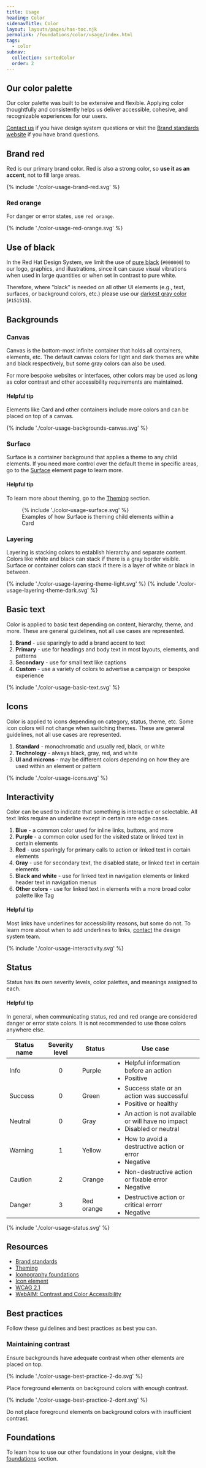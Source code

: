 ```yaml
---
title: Usage
heading: Color
sidenavTitle: Color
layout: layouts/pages/has-toc.njk
permalink: /foundations/color/usage/index.html
tags:
  - color
subnav:
  collection: sortedColor
  order: 2
---
```


<script data-helmet type="module">
  /*import '@uxdot/elements/uxdot-best-practice.js';*/
  import '@rhds/elements/rh-alert/rh-alert.js';
  import '@rhds/elements/rh-table/rh-table.js';
</script>

<link rel="stylesheet"
      href="/assets/packages/@rhds/elements/elements/rh-table/rh-table-lightdom.css"
      data-helmet>

<style>
  td ul {
    margin-block: 0;
  }
  figcaption { 
    margin-block-start: var(--rh-space-lg);
    color: var(--rh-color-text-secondary-on-light);
    font-size: var(--rh-font-size-body-text-sm);
  }
  figure uxdot-example {
    margin-block-start: var(--rh-space-2xl);
  }
</style>

## Our color palette

Our color palette was built to be extensive and flexible. Applying color 
thoughtfully and consistently helps us deliver accessible, cohesive, and 
recognizable experiences for our users.

[Contact us][contactus] if you have design system questions or visit the [Brand 
standards website][brandstandards] if you have brand questions.

## Brand red

Red is our primary brand color. Red is also a strong color, so **use it as an accent**, not to fill large areas.

<uxdot-example>{% include './color-usage-brand-red.svg' %}</uxdot-example>

### Red orange

For danger or error states, use `red orange`.

<uxdot-example width-adjustment="652px">
  {% include './color-usage-red-orange.svg' %}
</uxdot-example>

## Use of black

In the Red Hat Design System, we limit the use of [pure black](/tokens/color/#rh-color-black) (`#000000`) to our logo, graphics, and illustrations, since it can cause visual vibrations when used in large quantities or when set in contrast to pure white.

Therefore, where "black" is needed on all other UI elements (e.g., text, surfaces, or background colors, etc.) please use our [darkest gray color](/tokens/color/#rh-color-gray-95) (`#151515`).

## Backgrounds

### Canvas

Canvas is the bottom-most infinite container that holds all containers, elements, etc. The default canvas colors for light and dark themes are white and black respectively, but some gray colors can also be used.

For more bespoke websites or interfaces, other colors may be used as long as color contrast and other accessibility requirements are maintained.

<rh-alert state="info">
  <h4 slot="header">Helpful tip</h4>
  <p>Elements like Card and other containers include more colors and can be placed on top of a canvas.</p>
</rh-alert>

<uxdot-example width-adjustment="1004px">
  {% include './color-usage-backgrounds-canvas.svg' %}
</uxdot-example>

### Surface

Surface is a container background that applies a theme to any child elements. If you need more control over the default theme in specific areas, go to the [Surface](/elements/surface/) element page to learn more.

<rh-alert state="info">
  <h4 slot="header">Helpful tip</h4>
  <p>To learn more about theming, go to the <a href="/theming">Theming</a> section.</p>
</rh-alert>

<figure>
  <uxdot-example width-adjustment="1004px">
    {% include './color-usage-surface.svg' %}
  </uxdot-example>
  <figcaption>Examples of how Surface is theming child elements within a Card</figcaption>
</figure>

### Layering

Layering is stacking colors to establish hierarchy and separate content. Colors like white and black can stack if there is a gray border visible. Surface or container colors can stack if there is a layer of white or black in between.

<div class="grid sm-two-columns">
  <uxdot-example width-adjustment="418px">
    {% include './color-usage-layering-theme-light.svg' %}
  </uxdot-example>

  <uxdot-example color-palette="darkest" width-adjustment="418px">
    {% include './color-usage-layering-theme-dark.svg' %}
  </uxdot-example>
</div>

## Basic text

Color is applied to basic text depending on content, hierarchy, theme, and more. These are general guidelines, not all use cases are represented.

1. **Brand** - use sparingly to add a brand accent to text
2. **Primary** - use for headings and body text in most layouts, elements, and patterns
3. **Secondary** - use for small text like captions
4. **Custom** - use a variety of colors to advertise a campaign or bespoke experience

<uxdot-example variant="full" no-border width-adjustment="1140px">
  {% include './color-usage-basic-text.svg' %}
</uxdot-example>

## Icons

Color is applied to icons depending on category, status, theme, etc. Some icon colors will not change when switching themes. These are general guidelines, not all use cases are represented.

1.  **Standard** - monochromatic and usually red, black, or white
2.  **Technology** - always black, gray, red, and white
3.  **UI and microns** - may be different colors depending on how they are used within an element or pattern

<uxdot-example variant="full" no-border width-adjustment="1140px">
  {% include './color-usage-icons.svg' %}
</uxdot-example>

## Interactivity

Color can be used to indicate that something is interactive or selectable. All text links require an underline except in certain rare edge cases.

1. **Blue** - a common color used for inline links, buttons, and more
2. **Purple** - a common color used for the visited state or linked text in certain elements
3. **Red** - use sparingly for primary calls to action or linked text in certain elements
4. **Gray** - use for secondary text, the disabled state, or linked text in certain elements
5. **Black and white** - use for linked text in navigation elements or linked header text in navigation menus
6. **Other colors** - use for linked text in elements with a more broad color palette like Tag

<rh-alert state="info">
  <h4 slot="header">Helpful tip</h4>
  <p>Most links have underlines for accessibility reasons, but some do not. To learn more about when to add underlines to links, <a href="/support">contact</a> the design system team.</p>
</rh-alert>

<uxdot-example variant="full" no-border width-adjustment="1140px">
  {% include './color-usage-interactivity.svg' %}
</uxdot-example>

## Status

Status has its own severity levels, color palettes, and meanings assigned to each.

<rh-alert state="info">
  <h4 slot="header">Helpful tip</h4>
  <p>In general, when communicating status, red and red orange are considered danger or error state colors. It is not recommended to use those colors anywhere else.</p>
</rh-alert>

<rh-table>

| Status name | Severity level |  Status                                         | Use case                                                                                        |
| ----------- | :------------: | ----------------------------------------------- | ----------------------------------------------------------------------------------------------- |
| Info        | 0              |  Purple         | <ul><li>Helpful information before an action</li><li>Positive</li></ul>                         |
| Success     | 0              |  Green           | <ul><li>Success state or an action was successful</li><li>Positive or healthy</li></ul>         |
| Neutral     | 0              |  Gray             | <ul><li>An action is not available or will have no impact</li><li>Disabled or neutral</li></ul> |
| Warning     | 1              |  Yellow         | <ul><li>How to avoid a destructive action or error</li><li>Negative</li></ul>                   |
| Caution     | 2              |  Orange         | <ul><li>Non-destructive action or fixable error</li><li>Negative</li></ul>                      |
| Danger      | 3              |  Red orange | <ul><li>Destructive action or critical errorr</li><li>Negative</li></ul>                        |

</rh-table>

<uxdot-example width-adjustment="816px">
  {% include './color-usage-status.svg' %}
</uxdot-example>

## Resources

- [Brand standards][brandstandards]
- [Theming][theming]
- [Iconography foundations][iconography]
- [Icon element][rhicon]
- [WCAG 2.1][wcag21]
- [WebAIM: Contrast and Color Accessibility][aimcc]

## Best practices

Follow these guidelines and best practices as best you can.

### Maintaining contrast

Ensure backgrounds have adequate contrast when other elements are placed on top.

<div class="grid sm-two-columns">
  <uxdot-best-practice variant="do">
    <uxdot-example slot="image"
                   alignment="left"
                   variant="full"
                   no-border
                   width-adjustment="546px">{% include './color-usage-best-practice-2-do.svg' %}</uxdot-example>
    <p>Place foreground elements on background colors with enough contrast.</p>
  </uxdot-best-practice>
  <uxdot-best-practice variant="dont">
    <uxdot-example slot="image"
                   alignment="left"
                   variant="full"
                   no-border
                   width-adjustment="546px">{% include './color-usage-best-practice-2-dont.svg' %}</uxdot-example>
    <p>Do not place foreground elements on background colors with insufficient contrast.</p>
  </uxdot-best-practice>
</div>

<uxdot-feedback>
  <h2>Foundations</h2>
  <p>To learn how to use our other foundations in your designs, visit the <a href="/foundations">foundations</a> section.</p>
</uxdot-feedback>

[alerts]: /elements/alert
[badges]: /elements/badge
[brandstandards]: https://www.redhat.com/en/about/brand/standards
[buttons]: /elements/button
[contactus]: https://github.com/RedHat-UX/red-hat-design-system/discussions
[designsystem]: https://github.com/RedHat-UX/red-hat-design-system/discussions
[forms]: /patterns/form
[toasts]: /elements/alert/style/#toast
[tokens]: /tokens
[wcag21]: https://www.w3.org/WAI/WCAG21/Understanding/
[aimcc]: https://webaim.org/articles/contrast/
[theming]: /theming/
[iconography]: /foundations/iconography/
[rhicon]: /elements/icon/
